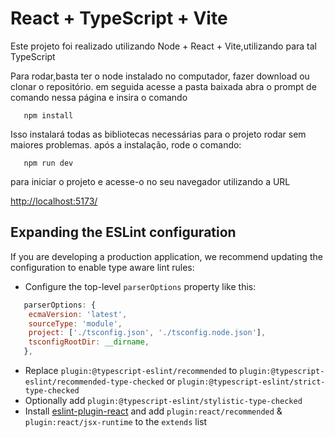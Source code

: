 # React + TypeScript + Vite

Este projeto foi realizado utilizando Node + React + Vite,utilizando para tal TypeScript

Para rodar,basta ter o node instalado no computador, fazer download ou clonar o repositório.
em seguida acesse a pasta baixada abra o prompt de comando nessa página e insira o comando
```
   npm install
```

Isso instalará todas as bibliotecas necessárias para o projeto rodar sem maiores problemas.
após a instalação, rode o comando:
```
   npm run dev
```
para iniciar o projeto e acesse-o no seu navegador utilizando a URL

[http://localhost:5173/](http://localhost:5173/)
## Expanding the ESLint configuration

If you are developing a production application, we recommend updating the configuration to enable type aware lint rules:

- Configure the top-level `parserOptions` property like this:

```js
   parserOptions: {
    ecmaVersion: 'latest',
    sourceType: 'module',
    project: ['./tsconfig.json', './tsconfig.node.json'],
    tsconfigRootDir: __dirname,
   },
```

- Replace `plugin:@typescript-eslint/recommended` to `plugin:@typescript-eslint/recommended-type-checked` or `plugin:@typescript-eslint/strict-type-checked`
- Optionally add `plugin:@typescript-eslint/stylistic-type-checked`
- Install [eslint-plugin-react](https://github.com/jsx-eslint/eslint-plugin-react) and add `plugin:react/recommended` & `plugin:react/jsx-runtime` to the `extends` list
